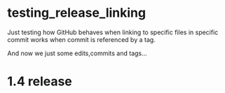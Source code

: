 # testing_release_linking
Just testing how GitHub behaves when linking to specific files in specific commit works when commit is referenced by a tag.

And now we just some edits,commits and tags...

# 1.4 release
